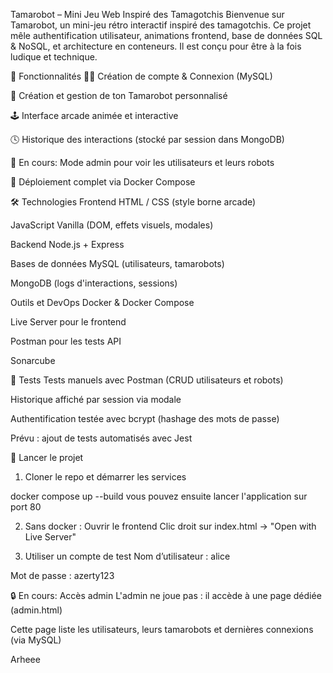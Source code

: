  Tamarobot – Mini Jeu Web Inspiré des Tamagotchis
Bienvenue sur Tamarobot, un mini-jeu rétro interactif inspiré des tamagotchis.
Ce projet mêle authentification utilisateur, animations frontend, base de données SQL & NoSQL, et architecture en conteneurs.
Il est conçu pour être à la fois ludique et technique.

🧩 Fonctionnalités
🧑‍💻 Création de compte & Connexion (MySQL)

🤖 Création et gestion de ton Tamarobot personnalisé

🕹️ Interface arcade animée et interactive

🕓 Historique des interactions (stocké par session dans MongoDB)

🔐 En cours: Mode admin pour voir les utilisateurs et leurs robots

🐳 Déploiement complet via Docker Compose

🛠️ Technologies
Frontend
HTML / CSS (style borne arcade)

JavaScript Vanilla (DOM, effets visuels, modales)

Backend
Node.js + Express


Bases de données
MySQL (utilisateurs, tamarobots)

MongoDB (logs d'interactions, sessions)

Outils et DevOps
Docker & Docker Compose

Live Server pour le frontend

Postman pour les tests API

Sonarcube

🧪 Tests
Tests manuels avec Postman (CRUD utilisateurs et robots)

Historique affiché par session via modale

Authentification testée avec bcrypt (hashage des mots de passe)

Prévu : ajout de tests automatisés avec Jest

🚀 Lancer le projet
1. Cloner le repo et démarrer les services

docker compose up --build
vous pouvez ensuite lancer l'application sur port 80

2. Sans docker : Ouvrir le frontend
Clic droit sur index.html → "Open with Live Server"

3. Utiliser un compte de test
Nom d’utilisateur : alice

Mot de passe : azerty123

🔒 En cours: Accès admin
L'admin ne joue pas : il accède à une page dédiée (admin.html)

Cette page liste les utilisateurs, leurs tamarobots et dernières connexions (via MySQL)


Arheee 
